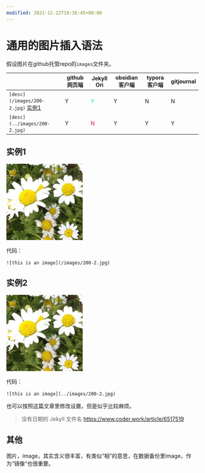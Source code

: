 ```yaml
---
modified: 2021-12-22T19:36:45+08:00
---
```


# 通用的图片插入语法

假设图片在github托管repo的`images`文件夹。



|                               | github网页端                | Jekyll Ori | obsidian客户端 | typora客户端 | gitjournal |
| ----------------------------- | --------------------------- | ---------- | -------------- | ------------ | ---------- |
|`[desc](/images/200-2.jpg)` [实例1](2021-12-22-hard%20life.md#实例1)   | Y | <font color='#12e2ca'>Y</font>          | Y              | N            | N          |
|`[desc](../images/200-2.jpg)` | Y | <font color='#e3163f'>N</font>          | Y              | Y            | Y          |

## 实例1
![this is an image](/images/200-2.jpg)

代码：
```
![this is an image](/images/200-2.jpg)
```

## 实例2
![this is an image](../images/200-2.jpg)

代码：
```
![this is an image](../images/200-2.jpg)
```

也可以按照这篇文章里修改设置，但是似乎比较麻烦。

> 没有日期的 Jekyll 文件名
> https://www.coder.work/article/6517519


## 其他
图片，image，其实含义很丰富，有类似“相”的意思，在数据备份里image，作为“镜像”也很重要。
